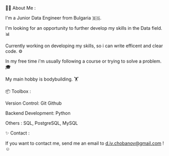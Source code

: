 🧑‍💻 About Me :

  I'm a Junior Data Engineer from Bulgaria 🇧🇬.

  I'm looking for an opportunity to further develop my skills in the Data field. 📊

  Currently working on developing my skills, so i can write efficent and clear code. ⚙️

  In my free time i'm usually following a course or trying to solve a problem. 🎓

  My main hobby is bodybuilding. 🏋️ 

📦 Toolbox :

   Version Control: Git Github

   Backend Development: Python

   Others : SQL, PostgreSQL, MySQL

✨ Contact :

  If you want to contact me, send me an email to d.iv.chobanov@gmail.com ! ☺️
 
